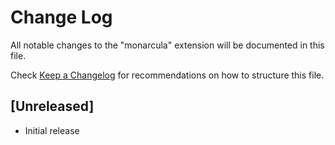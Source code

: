 # Change Log

All notable changes to the "monarcula" extension will be documented in this file.

Check [Keep a Changelog](http://keepachangelog.com/) for recommendations on how to structure this file.

## [Unreleased]

- Initial release
